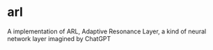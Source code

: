 # arl
A implementation of ARL, Adaptive Resonance Layer, a kind of neural network layer imagined by ChatGPT
